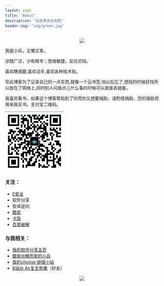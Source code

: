 ```yaml
---
layout: page
title: "About"
description: "云在青天水在瓶"
header-img: "img/green.jpg"
---
```





<center>
    <p><img src="http://img2.touxiang.cn/file/20160125/93e998bc10a9f02b91dea30d1ed6d4bf.jpg" align="center"></p>
</center>  

我是小兵，又懒又笨。	

涉猎广泛，少有精专；思维敏捷，反应迟钝。	

喜欢瞎琢磨,喜欢动手,喜欢各种技术贴。	

写此博客为了记录自己的一点东西,就像一个云书签,怕以后忘了,想找的时候好找所以放在了网络上,同时别人问我点儿什么事的时候可以直接丢链接。
   	
我喜欢看书，如果这个博客帮助到了你而你又想要捐助，请酌情捐助，您的捐助将用来我买书。支付宝二维码。

    
![zhifubao](img/zhifubao.jpg)


### 关注： 

- [E安全](https://www.easyaq.com/)
- 软件分享
- 安卓逆向     
- [酷安](https://www.coolapk.com/)
- [卡饭](http://bbs.kafan.cn/)
- [吾爱破解](http://www.52pojie.cn/)

### 与我相关： 

- [我的软件分享主页](http://xiaobing211314.ys168.com/)      
- [酷安@懒而笨的小兵](https://www.coolapk.com/u/849427)   
- [我的choose 链接小站](http://choose.sxl.cn)   
- [B站@ Air复生弥撒](https://space.bilibili.com/24869294?from=search&seid=4175265645447034235#!/)（好友）




<center>
    <p><img src="http://easyread.ph.126.net/b9Bigob7TjH6GXgBDnrj2Q==/7916967505106579244.gif" align="center"></p>
</center>







